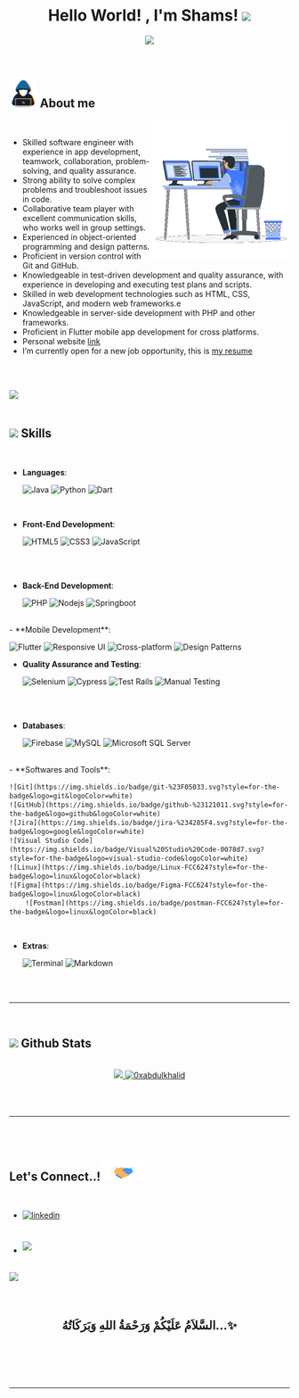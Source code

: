 
<h1 align="center"><b>Hello World! , I'm Shams! </b><img src="https://media.giphy.com/media/hvRJCLFzcasrR4ia7z/giphy.gif" width="35"></h1>

<p align="center">
  <a href="https://github.com/DenverCoder1/readme-typing-svg"><img src="https://readme-typing-svg.herokuapp.com?font=Time+New+Roman&color=cyan&size=25&center=true&vCenter=true&width=600&height=100&lines=Assalamu+O+Alaikum+Warahmatullah..&hearts;++;Self-taught+Front-End+Developer,;Computer+Science+Student,;CTF+Newbie,;Active+Learner/Researcher,;Love+to+learn+new+stuffs..<3"></a>
</p>


<br>



	
## <picture><img src = "https://github.com/0xAbdulKhalid/0xAbdulKhalid/raw/main/assets/mdImages/about_me.gif" width = 50px></picture> **About me**

<picture> <img align="right" src="https://github.com/0xAbdulKhalid/0xAbdulKhalid/raw/main/assets/mdImages/Right_Side.gif" width = 250px></picture>

<br>

- Skilled software engineer with experience in app development, teamwork, collaboration, problem-solving, and quality assurance.
- Strong ability to solve complex problems and troubleshoot issues in code.
- Collaborative team player with excellent communication skills, who works well in group settings.
- Experienced in object-oriented programming and design patterns.
- Proficient in version control with Git and GitHub.
- Knowledgeable in test-driven development and quality assurance, with experience in developing and executing test plans and scripts.
- Skilled in web development technologies such as HTML, CSS, JavaScript, and modern web frameworks.e
- Knowledgeable in server-side development with PHP and other frameworks.
- Proficient in Flutter mobile app development for cross platforms.
- Personal website [link](https://shams-portfolio.000webhostapp.com/)
- I’m currently open for a new job opportunity, this is [my resume](https://drive.google.com/file/d/19w_lp0rBTKb8vIx5NsBDN-FSh6NdMk8N/view)

<br><br>

<img src="https://user-images.githubusercontent.com/73097560/115834477-dbab4500-a447-11eb-908a-139a6edaec5c.gif"><br><br>

## <img src="https://media2.giphy.com/media/QssGEmpkyEOhBCb7e1/giphy.gif?cid=ecf05e47a0n3gi1bfqntqmob8g9aid1oyj2wr3ds3mg700bl&rid=giphy.gif" width ="25"><b> Skills</b>
<br>

<p align="center">

- **Languages**:
    
    ![Java](https://img.shields.io/badge/Java%20-%2300599C.svg?style=for-the-badge&logo=c%2B%2B&logoColor=white)
    ![Python](https://img.shields.io/badge/Python%20-%2314354C.svg?style=for-the-badge&logo=python&logoColor=white)
    ![Dart](https://img.shields.io/badge/Dart%20-%2300599C.svg?style=for-the-badge&logo=c%2B%2B&logoColor=white)



<br>   
    
- **Front-End Development**:

   ![HTML5](https://img.shields.io/badge/HTML5%20-%23E34F26.svg?style=for-the-badge&logo=html5&logoColor=white)
   ![CSS3](https://img.shields.io/badge/CSS%20-%231572B6.svg?style=for-the-badge&logo=css3&logoColor=white)
   ![JavaScript](https://img.shields.io/badge/JavaScript%20-%23F7DF1E.svg?style=for-the-badge&logo=javascript&logoColor=black)

<br>
<br>   
    
- **Back-End Development**:

  ![PHP](https://img.shields.io/badge/PHP%20-%2300599C.svg?style=for-the-badge&logo=c%2B%2B&logoColor=white)
  ![Nodejs](https://img.shields.io/badge/Nodejs%20-%231572B6.svg?style=for-the-badge&logo=css3&logoColor=white)
  ![Springboot](https://img.shields.io/badge/Springboot%20-%23F7DF1E.svg?style=for-the-badge&logo=javascript&logoColor=black)

<br>
- **Mobile Development**:

  ![Flutter](https://img.shields.io/badge/Flutter%20-%23327FC7.svg?style=for-the-badge&logo=github&logoColor=white)
  ![Responsive UI](https://img.shields.io/badge/Responsive-UI%20-%23327FC7.svg?style=for-the-badge&logo=github&logoColor=white)
  ![Cross-platform](https://img.shields.io/badge/Cross-platform%20-%23327FC7.svg?style=for-the-badge&logo=github&logoColor=white) 
  ![Design Patterns](https://img.shields.io/badge/design%20patterns20%-%23327FC7.svg?style=for-the-badge&logo=github&logoColor=white) 
<br>

- **Quality Assurance and Testing**:

    ![Selenium](https://img.shields.io/badge/selenium%20-%23327FC7.svg?style=for-the-badge&logo=github&logoColor=white)
    ![Cypress](https://img.shields.io/badge/Cypress%20-%23327FC7.svg?style=for-the-badge&logo=github&logoColor=white)
    ![Test Rails](https://img.shields.io/badge/Test%20Rails%20-%23327FC7.svg?style=for-the-badge&logo=github&logoColor=white) 
    ![Manual Testing](https://img.shields.io/badge/Manual%20Testing%20-%23327FC7.svg?style=for-the-badge&logo=github&logoColor=white) 

<br>


<br>

- **Databases**:

    ![Firebase](https://img.shields.io/badge/Firebase%20-%23327FC7.svg?style=for-the-badge&logo=github&logoColor=white)
    ![MySQL](https://img.shields.io/badge/MySQL%20-%23327FC7.svg?style=for-the-badge&logo=github&logoColor=white)
    ![Microsoft SQL Server](https://img.shields.io/badge/Microsoft%20SQL%20Server%20-%23327FC7.svg?style=for-the-badge&logo=github&logoColor=white) 


<br>
- **Softwares and Tools**:

    ![Git](https://img.shields.io/badge/git-%23F05033.svg?style=for-the-badge&logo=git&logoColor=white)
    ![GitHub](https://img.shields.io/badge/github-%23121011.svg?style=for-the-badge&logo=github&logoColor=white)
    ![Jira](https://img.shields.io/badge/jira-%234285F4.svg?style=for-the-badge&logo=google&logoColor=white)
    ![Visual Studio Code](https://img.shields.io/badge/Visual%20Studio%20Code-0078d7.svg?style=for-the-badge&logo=visual-studio-code&logoColor=white)
    ![Linux](https://img.shields.io/badge/Linux-FCC624?style=for-the-badge&logo=linux&logoColor=black) 
    ![Figma](https://img.shields.io/badge/Figma-FCC624?style=for-the-badge&logo=linux&logoColor=black) 
        ![Postman](https://img.shields.io/badge/postman-FCC624?style=for-the-badge&logo=linux&logoColor=black) 
<br>

- **Extras**:

    ![Terminal](https://img.shields.io/badge/Terminal-%23054020?style=for-the-badge&logo=gnu-bash&logoColor=white)
    ![Markdown](https://img.shields.io/badge/markdown-%23000000.svg?style=for-the-badge&logo=markdown&logoColor=white)   


</p>

<br>
<br>

-----

<br>


## <img src="https://media.giphy.com/media/iY8CRBdQXODJSCERIr/giphy.gif" width="35"><b> Github Stats </b>
<br>

<div align="center">

<a href="https://github.com/0xabdulkhalid/">
  <img src="https://github-readme-stats.vercel.app/api?username=0xabdulkhalid&include_all_commits=true&count_private=true&show_icons=true&line_height=20&title_color=7A7ADB&icon_color=2234AE&text_color=D3D3D3&bg_color=0,000000,130F40" width="450"/>
  <img src="https://github-readme-stats.vercel.app/api/top-langs?username=0xabdulkhalid&show_icons=true&locale=en&layout=compact&line_height=20&title_color=7A7ADB&icon_color=2234AE&text_color=D3D3D3&bg_color=0,000000,130F40" width="375"  alt="0xabdulkhalid"/>

</a>
</div>

<br>
<br>
<br>

-----

<br>
<br>

## <b> Let's Connect..!</b><img src="https://github.com/0xAbdulKhalid/0xAbdulKhalid/raw/main/assets/mdImages/handshake.gif" width ="80">
<br>
<div align='left'>

<ul>

<li>
<a href="https://www.linkedin.com/in/shams-salman-29159a207/" target="_blank">
<img src="https://img.shields.io/badge/linkedin:  shamssalman-%2300acee.svg?color=405DE6&style=for-the-badge&logo=linkedin&logoColor=white" alt=linkedin style="margin-bottom: 5px;"/>
</a>
</li>

<br>


<br>

<li>
<a href="mailto:shamssami21@gmail.com" target="_blank">
<img src="https://img.shields.io/badge/gmail:  shamssalman-%23EA4335.svg?style=for-the-badge&logo=gmail&logoColor=white" t=mail style="margin-bottom: 5px;" />
</a>
</li>
	
</ul>
</div>

<br>
<img src="https://user-images.githubusercontent.com/73097560/115834477-dbab4500-a447-11eb-908a-139a6edaec5c.gif">
<br>
<br>
<br>

<div align='center'>

## <b>السَّلاَمُ عَلَيْكُمْ وَرَحْمَةُ اللهِ وَبَرَكَاتُهُ...✨</b>

</div>
<br>
<br>
<br>
<br>

---

<br>
